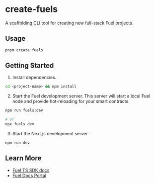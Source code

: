# create-fuels

A scaffolding CLI tool for creating new full-stack Fuel projects.

## Usage

```bash
pnpm create fuels
```

## Getting Started

1. Install dependencies.

```bash
cd <project-name> && npm install
```

2. Start the Fuel development server. This server will start a local Fuel node and provide hot-reloading for your smart contracts.

```bash
npm run fuels:dev

# or
npx fuels dev
```

3. Start the Next.js development server.

```bash
npm run dev
```

## Learn More

- [Fuel TS SDK docs](https://fuellabs.github.io/fuel-ts/)
- [Fuel Docs Portal](https://docs.fuel.network/)
